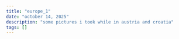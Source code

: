 ```yaml
---
title: "europe_1"
date: "october 14, 2025"
description: "some pictures i took while in austria and croatia"
tags: []
---
```

